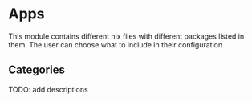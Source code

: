 # Apps

This module contains different nix files with different packages
listed in them. The user can choose what to include in their configuration

## Categories

TODO: add descriptions

